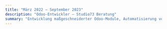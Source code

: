 ```yaml
---
title: "März 2022 – September 2023"
description: "Odoo-Entwickler – Studio73 Beratung"
summary: "Entwicklung maßgeschneiderter Odoo-Module, Automatisierung von Geschäftsprozessen und technischer Support."
---
```


